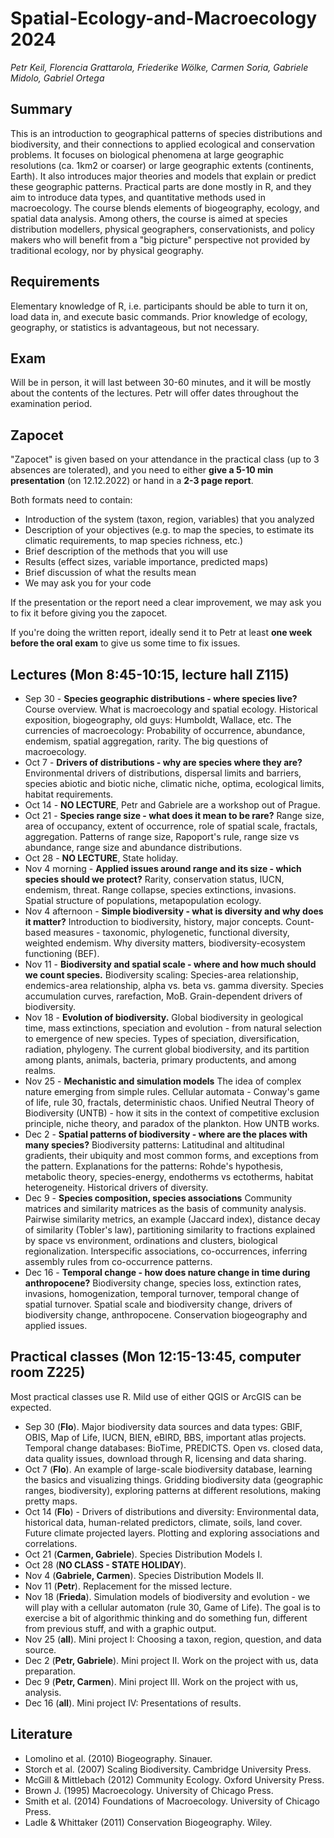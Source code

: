 # Spatial-Ecology-and-Macroecology 2024

*Petr Keil, Florencia Grattarola, Friederike Wölke, Carmen Soria, Gabriele Midolo, Gabriel Ortega*

## Summary

This is an introduction to geographical patterns of species distributions and biodiversity, and their connections to applied ecological and conservation problems. It focuses on biological phenomena at large geographic resolutions (ca. 1km2 or coarser) or large geographic extents (continents, Earth). It also introduces major theories and models that explain or predict these geographic patterns. Practical parts are done mostly in R, and they aim to introduce data types, and quantitative methods used in macroecology. The course blends elements of biogeography, ecology, and spatial data analysis. Among others, the course is aimed at species distribution modellers, physical geographers, conservationists, and policy makers who will benefit from a "big picture" perspective not provided by traditional ecology, nor by physical geography.

## Requirements

Elementary knowledge of R, i.e. participants should be able to turn it on, load data in, and execute basic commands. Prior knowledge of ecology, geography, or statistics is advantageous, but not necessary.

## Exam

Will be in person, it will last between 30-60 minutes, and it will be mostly about the contents of the lectures. Petr will offer dates throughout the examination period.

## Zapocet

"Zapocet" is given based on your attendance in the practical class (up to 3 absences are tolerated), and you need to either **give a 5-10 min presentation** (on 12.12.2022) or hand in a **2-3 page report**.

Both formats need to contain:

- Introduction of the system (taxon, region, variables) that 
you analyzed
- Description of your objectives (e.g. to map the species, to estimate its 
climatic requirements, to map species richness, etc.)
- Brief description of the methods that you will use
- Results (effect sizes, variable importance, predicted maps)
- Brief discussion of what the results mean
- We may ask you for your code

If the presentation or the report need a clear improvement, we may ask you to fix
it before giving you the zapocet.

If you're doing the written report, ideally send it to Petr at least **one week before
the oral exam** to give us some time to fix issues.

## Lectures (Mon 8:45-10:15, lecture hall Z115)

- Sep 30 - **Species geographic distributions - where species live?** Course overview. What is macroecology and spatial ecology. Historical exposition, biogeography, old guys: Humboldt, Wallace, etc. The currencies of macroecology: Probability of occurrence, abundance, endemism, spatial aggregation, rarity. The big questions of macroecology.
- Oct 7 - **Drivers of distributions - why are species where they are?** Environmental drivers of distributions, dispersal limits and barriers, species abiotic and biotic niche, climatic niche, optima, ecological limits, habitat requirements.
- Oct 14 - **NO LECTURE**, Petr and Gabriele are a workshop out of Prague.  
- Oct 21 - **Species range size - what does it mean to be rare?** Range size, area of occupancy, extent of occurrence, role of spatial scale, fractals, aggregation. Patterns of range size, Rapoport's rule, range size vs abundance, range size and abundance distributions.
- Oct 28 - **NO LECTURE**, State holiday. 
- Nov 4 morning - **Applied issues around range and its size - which species should we protect?** Rarity, conservation status, IUCN, endemism, threat. Range collapse, species extinctions, invasions. Spatial structure of populations, metapopulation ecology.
- Nov 4 afternoon - **Simple biodiversity - what is diversity and why does it matter?** Introduction to biodiversity, history, major concepts. Count-based measures - taxonomic, phylogenetic, functional diversity, weighted endemism. Why diversity matters, biodiversity-ecosystem functioning (BEF).
- Nov 11 - **Biodiversity and spatial scale - where and how much should we count species.** Biodiversity scaling: Species-area relationship, endemics-area relationship, alpha vs. beta vs. gamma diversity. Species accumulation curves, rarefaction, MoB. Grain-dependent drivers of biodiversity.
- Nov 18 - **Evolution of biodiversity.** Global biodiversity in geological time, mass extinctions, speciation and evolution - from natural selection to emergence of new species. Types of speciation, diversification, radiation, phylogeny. The current global biodiversity, and its partition among plants, animals, bacteria, primary productents, and among realms. 
- Nov 25 - **Mechanistic and simulation models** The idea of complex nature emerging from simple rules. Cellular automata - Conway's game of life, rule 30, fractals, deterministic chaos. Unified Neutral Theory of Biodiversity (UNTB) - how it sits in the context of competitive exclusion principle, niche theory, and paradox of the plankton. How UNTB works.
- Dec 2 - **Spatial patterns of biodiversity - where are the places with many species?** Biodiversity patterns: Latitudinal and altitudinal gradients, their ubiquity and most common forms, and exceptions from the pattern. Explanations for the patterns: Rohde's hypothesis, metabolic theory, species-energy, endotherms vs ectotherms, habitat heterogeneity. Historical drivers of diversity. 
- Dec 9 - **Species composition, species associations** Community matrices and similarity matrices as the basis of community analysis. Pairwise similarity metrics, an example (Jaccard index), distance decay of similarity (Tobler's law), partitioning similarity to fractions explained by space vs environment, ordinations and clusters, biological regionalization. Interspecific associations, co-occurrences, inferring assembly rules from co-occurrence patterns.
- Dec 16 - **Temporal change - how does nature change in time during anthropocene?** Biodiversity change, species loss, extinction rates, invasions, homogenization, temporal turnover, temporal change of spatial turnover. Spatial scale and biodiversity change, drivers of biodiversity change, anthropocene. Conservation biogeography and applied issues.


## Practical classes  (Mon 12:15-13:45, computer room Z225)

Most practical classes use R. Mild use of either QGIS or ArcGIS can be expected.

- Sep 30 (**Flo**). Major biodiversity data sources and data types: GBIF, OBIS, Map of Life, IUCN, BIEN, eBIRD, BBS, important atlas projects. Temporal change databases: BioTime, PREDICTS. Open vs. closed data, data quality issues, download through R, licensing and data sharing.
- Oct 7 (**Flo**). An example of large-scale biodiversity database, learning the basics and visualizing things. Gridding biodiversity data (geographic ranges, biodiversity), exploring patterns at different resolutions, making pretty maps. 
- Oct 14 (**Flo**) - Drivers of distributions and diversity: Environmental data, historical data, human-related predictors, climate, soils, land cover. Future climate projected layers. Plotting and exploring associations and correlations.
- Oct 21 (**Carmen, Gabriele**). Species Distribution Models I.
- Oct 28 (**NO CLASS - STATE HOLIDAY**). 
- Nov 4 (**Gabriele, Carmen**). Species Distribution Models II.
- Nov 11 (**Petr**). Replacement for the missed lecture.
- Nov 18 (**Frieda**). Simulation models of biodiversity and evolution - we will play with a cellular automaton (rule 30, Game of Life). The goal is to exercise a bit of algorithmic thinking and do something fun, different from previous stuff, and with a graphic output.
- Nov 25 (**all**). Mini project I: Choosing a taxon, region, question, and data source. 
- Dec 2 (**Petr, Gabriele**). Mini project II. Work on the project with us, data preparation.
- Dec 9 (**Petr, Carmen**). Mini project III. Work on the project with us, analysis.
- Dec 16 (**all**). Mini project IV: Presentations of results.


## Literature

- Lomolino et al. (2010) Biogeography. Sinauer.
- Storch et al. (2007) Scaling Biodiversity. Cambridge University Press.
- McGill & Mittlebach (2012) Community Ecology. Oxford University Press.
- Brown J. (1995) Macroecology. University of Chicago Press.
- Smith et al. (2014) Foundations of Macroecology. University of Chicago Press.
- Ladle & Whittaker (2011) Conservation Biogeography. Wiley.
